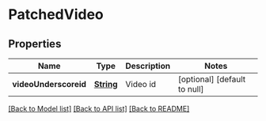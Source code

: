 # PatchedVideo
## Properties

Name | Type | Description | Notes
------------ | ------------- | ------------- | -------------
**videoUnderscoreid** | [**String**](string.md) | Video id | [optional] [default to null]

[[Back to Model list]](../README.md#documentation-for-models) [[Back to API list]](../README.md#documentation-for-api-endpoints) [[Back to README]](../README.md)

